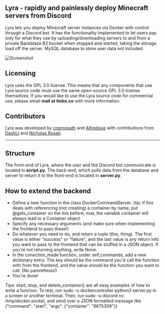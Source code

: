 ## Lyra - rapidly and painlessly deploy Minecraft servers from Discord

Lyra lets you deploy Minecraft server instances via Docker with control through a Discord bot. It has the functionality implemented to let users pay only for what they use by uploading/downloading servers to and from a private Backblaze B2 bucket when stopped and started, taking the storage load off the server. MySQL database to store user data not included.

![Screenshot](https://i.ibb.co/p3Xgs6W/image.png)

## Licensing

Lyra uses the GPL 3.0 license. This means that any components that use Lyra source code must use the same open-source GPL 3.0 license themselves. If you would like to use the Lyra source code for commercial use, please email **mail at tiebe.co** with more information.

## Contributors
Lyra was developed by [cosmopath](https://github.com/cosmopath) and [Alfredooe](https://github.com/Alfredooe) with contributions from [DashLt](https://github.com/DashLt) and [Nicholas Rosati](https://github.com/hydranoid620).

---

## Structure

The front-end of Lyra, where the user and the Discord bot communicate is located in **script.py**. The back-end, which pulls data from the database and server to return it to the front-end is located in **server.py**.
        
## How to extend the backend 

- Define a new function in  the class DockerCommandServer. (tip: if this deals with referencing (not creating) a container by name, put @gets_container on the line before; now, the variable container will always lead to a Container object
- Specify any necessary arguments (and make sure when implementing the frontend to pass these!)
- Do whatever you need to do, and return a tuple (this, thing). The first value is either "success" or "failure", and the last value is any return info you want to pass to the frontend that can be stuffed in a JSON object. If you're not returning anything, write None.
- In the conection_made function, under self,commands, add a new dictionary entry. The key should be the command you'd call the function with from the frontend, and the value should be the function you want to call. (No parenthesis!)
- You're done!

Tips:
start, stop, and delete_container() are all easy examples of how to write a function.
To test, run sudo -u dockercontroller python3 server.py in a screen or another terminal. Then, run sudo -u discord nc /tmp/docker.socket, and send over a JSON formatted message like {"command": "start", "args": {"container": "8675309"}}
